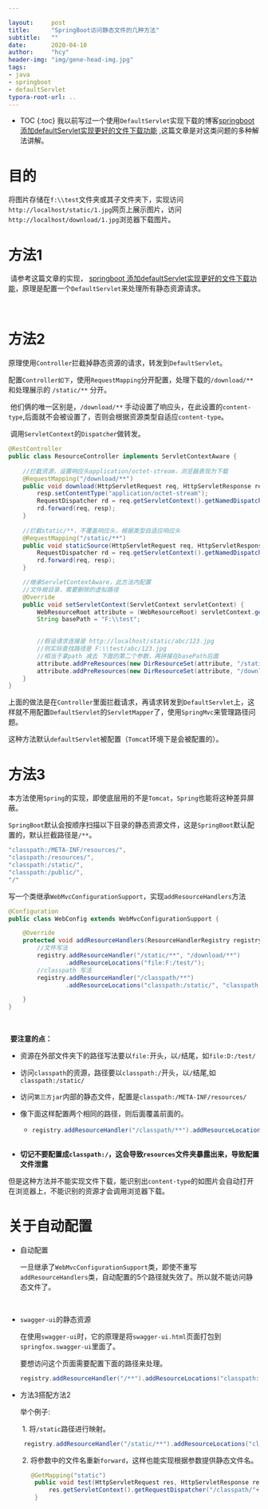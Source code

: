 ```yaml
---

layout:     post
title:      "SpringBoot访问静态文件的几种方法"
subtitle:   ""
date:       2020-04-10
author:     "hcy"
header-img: "img/gene-head-img.jpg"
tags:
- java
- springboot
- defaultServlet
typora-root-url: ..
---
```




* TOC
{:toc}
​        我以前写过一个使用`DefaultServlet`实现下载的博客[springboot 添加defaultServlet实现更好的文件下载功能](https://www.huangchaoyu.com/2019/10/15/springboot-%E6%B7%BB%E5%8A%A0defaultServlet%E5%AE%9E%E7%8E%B0%E6%9B%B4%E5%A5%BD%E7%9A%84%E6%96%87%E4%BB%B6%E4%B8%8B%E8%BD%BD%E5%8A%9F%E8%83%BD/) ,这篇文章是对这类问题的多种解法讲解。



# 目的

​         将图片存储在`f:\\test`文件夹或其子文件夹下，实现访问`http://localhost/static/1.jpg`网页上展示图片，访问`http://localhost/download/1.jpg`浏览器下载图片。



# 方法1

​        请参考这篇文章的实现， [springboot 添加defaultServlet实现更好的文件下载功能](https://www.huangchaoyu.com/2019/10/15/springboot-%E6%B7%BB%E5%8A%A0defaultServlet%E5%AE%9E%E7%8E%B0%E6%9B%B4%E5%A5%BD%E7%9A%84%E6%96%87%E4%BB%B6%E4%B8%8B%E8%BD%BD%E5%8A%9F%E8%83%BD/)，原理是配置一个`DefaultServlet`来处理所有静态资源请求。

​       

# 方法2

​    原理使用`Controller`拦截掉静态资源的请求，转发到`DefaultServlet`。

​    配置`Controller如下`，使用`RequestMapping`分开配置，处理下载的`/download/**` 和处理展示的 `/static/**` 分开。

​    他们俩的唯一区别是，`/download/**` 手动设置了响应头，在此设置的`content-type`,后面就不会被设置了，否则会根据资源类型自适应`content-type`。

​    调用`ServletContext`的`Dispatcher`做转发。

```java
@RestController
public class ResourceController implements ServletContextAware {
	
	//拦截资源，设置响应头application/octet-stream，浏览器表现为下载
    @RequestMapping("/download/**")
    public void download(HttpServletRequest req, HttpServletResponse resp) throws ServletException, IOException {
        resp.setContentType("application/octet-stream");
        RequestDispatcher rd = req.getServletContext().getNamedDispatcher("default");
        rd.forward(req, resp);
    }
	
	//拦截static/**，不覆盖响应头，根据类型自适应响应头
    @RequestMapping("/static/**")
    public void staticSource(HttpServletRequest req, HttpServletResponse resp) throws ServletException, IOException {
        RequestDispatcher rd = req.getServletContext().getNamedDispatcher("default");
        rd.forward(req, resp);
    }

    //继承ServletContextAware，此方法内配置
    //文件根目录，需要删除的虚拟路径
    @Override
    public void setServletContext(ServletContext servletContext) {
        WebResourceRoot attribute = (WebResourceRoot) servletContext.getAttribute(Globals.RESOURCES_ATTR);
        String basePath = "F:\\test";

        
        //假设请求连接是 http://localhost/static/abc/123.jpg
        //则实际查找路径是 F:\\test/abc/123.jpg
        //相当于拿path 减去 下面的第二个参数，再拼接在basePath后面
        attribute.addPreResources(new DirResourceSet(attribute, "/static", basePath, "/"));
        attribute.addPreResources(new DirResourceSet(attribute, "/download", basePath, "/"));
    }
}
```



​        上面的做法是在`Controller`里面拦截请求，再请求转发到`DefaultServlet`上，这样就不用配置`DefaultServlet`的`ServletMapper`了，使用`SpringMvc`来管理路径问题。

​        这种方法默认`defaultServlet`被配置（`Tomcat`环境下是会被配置的）。



# 方法3

​        本方法使用`Spring`的实现，即使底层用的不是`Tomcat`，`Spring`也能将这种差异屏蔽。

​        `SpringBoot`默认会按顺序扫描以下目录的静态资源文件，这是`SpringBoot`默认配置的，默认拦截路径是`/**`。

```java
"classpath:/META-INF/resources/",
"classpath:/resources/",
"classpath:/static/",
"classpath:/public/",
"/"
```



​        写一个类继承`WebMvcConfigurationSupport`，实现`addResourceHandlers`方法

```java
@Configuration
public class WebConfig extends WebMvcConfigurationSupport {

    @Override
    protected void addResourceHandlers(ResourceHandlerRegistry registry) {
        //文件写法
        registry.addResourceHandler("/static/**", "/download/**")
                .addResourceLocations("file:F:/test/");
        //classpath 写法
        registry.addResourceHandler("/classpath/**")
                .addResourceLocations("classpath:/static/", "classpath:/META-INF/resources/");

    }
}
```

​     

​        **要注意的点：**

- 资源在外部文件夹下的路径写法要以`file:`开头，以`/`结尾，如`file:D:/test/`

- 访问`classpath`的资源，路径要以`classpath:/`开头，以`/`结尾,如`classpath:/static/`

- 访问`第三方jar`内部的静态文件，配置是`classpath:/META-INF/resources/`

- 像下面这样配置两个相同的路径，则后面覆盖前面的。

  - ```java
    registry.addResourceHandler("/classpath/**").addResourceLocations("file:D:/test")
                                                                     registry.addResourceHandler("/classpath/**").addResourceLocations("file:E:/zz")
    ```

- **切记不要配置成`classpath:/`，这会导致`resources`文件夹暴露出来，导致配置文件泄露**



​        但是这种方法并不能实现文件下载，能识别出`content-type`的如图片会自动打开在浏览器上，不能识别的资源才会调用浏览器下载。



# 关于自动配置

- 自动配置

  ​       一旦继承了`WebMvcConfigurationSupport`类，即使不重写`addResourceHandlers`类，自动配置的5个路径就失效了。所以就不能访问静态文件了。

​       

- `swagger-ui`的静态资源

  ​     在使用`swagger-ui`时，它的原理是将`swagger-ui.html`页面打包到`springfox.swagger-ui`里面了。

  要想访问这个页面需要配置下面的路径来处理。

  ```java
  registry.addResourceHandler("/**").addResourceLocations("classpath:/META-INF/resources/");
  ```

  

- 方法3搭配方法2

  举个例子:

  ​		1. 将`/static`路径进行映射。

  ```java
   registry.addResourceHandler("/static/**").addResourceLocations("classpath:/static/");
  ```

  

  ​      2. 将参数中的文件名重新`forward`，这样也能实现根据参数提供静态文件名。

  ```java
     @GetMapping("static")
      public void test(HttpServletRequest res, HttpServletResponse resp, String fileName) throws ServletException, IOException {
          res.getServletContext().getRequestDispatcher("/classpath/"+fileName).forward(res, resp);
      }
  ```

  

  